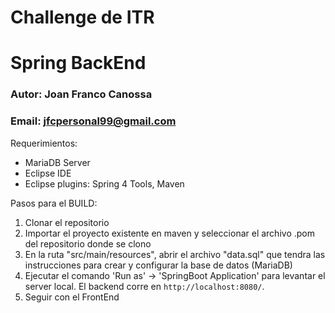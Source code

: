 # Challenge de ITR
# Spring BackEnd
### Autor: Joan Franco Canossa
### Email: jfcpersonal99@gmail.com

Requerimientos: 
  - MariaDB Server
  - Eclipse IDE
  - Eclipse plugins: Spring 4 Tools, Maven
  
Pasos para el BUILD:
1) Clonar el repositorio
2) Importar el proyecto existente en maven y seleccionar el archivo .pom del repositorio donde se clono
3) En la ruta "src/main/resources", abrir el archivo "data.sql" que tendra las instrucciones para crear y configurar la base de datos (MariaDB)
4) Ejecutar el comando 'Run as' -> 'SpringBoot Application' para levantar el server local. El backend corre en `http://localhost:8080/`.
5) Seguir con el FrontEnd

